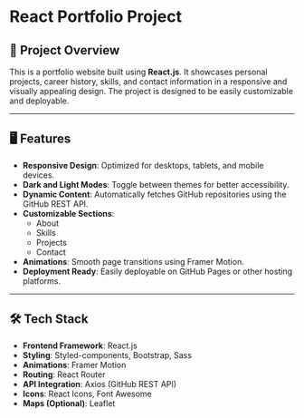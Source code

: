 # React Portfolio Project

## 🚀 Project Overview

This is a portfolio website built using **React.js**. It showcases personal projects, career history, skills, and contact information in a responsive and visually appealing design. The project is designed to be easily customizable and deployable.

---

## 🖥️ Features

- **Responsive Design**: Optimized for desktops, tablets, and mobile devices.
- **Dark and Light Modes**: Toggle between themes for better accessibility.
- **Dynamic Content**: Automatically fetches GitHub repositories using the GitHub REST API.
- **Customizable Sections**:
  - About
  - Skills
  - Projects
  - Contact
- **Animations**: Smooth page transitions using Framer Motion.
- **Deployment Ready**: Easily deployable on GitHub Pages or other hosting platforms.

---

## 🛠️ Tech Stack

- **Frontend Framework**: React.js
- **Styling**: Styled-components, Bootstrap, Sass
- **Animations**: Framer Motion
- **Routing**: React Router
- **API Integration**: Axios (GitHub REST API)
- **Icons**: React Icons, Font Awesome
- **Maps (Optional)**: Leaflet

